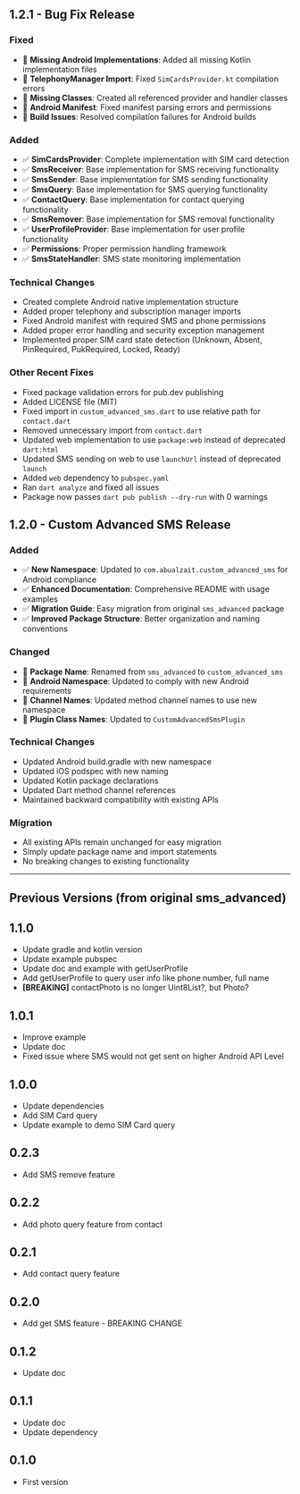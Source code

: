 ## 1.2.1 - Bug Fix Release

### Fixed
- 🐛 **Missing Android Implementations**: Added all missing Kotlin implementation files
- 🐛 **TelephonyManager Import**: Fixed `SimCardsProvider.kt` compilation errors
- 🐛 **Missing Classes**: Created all referenced provider and handler classes
- 🐛 **Android Manifest**: Fixed manifest parsing errors and permissions
- 🐛 **Build Issues**: Resolved compilation failures for Android builds

### Added
- ✅ **SimCardsProvider**: Complete implementation with SIM card detection
- ✅ **SmsReceiver**: Base implementation for SMS receiving functionality  
- ✅ **SmsSender**: Base implementation for SMS sending functionality
- ✅ **SmsQuery**: Base implementation for SMS querying functionality
- ✅ **ContactQuery**: Base implementation for contact querying functionality
- ✅ **SmsRemover**: Base implementation for SMS removal functionality
- ✅ **UserProfileProvider**: Base implementation for user profile functionality
- ✅ **Permissions**: Proper permission handling framework
- ✅ **SmsStateHandler**: SMS state monitoring implementation

### Technical Changes
- Created complete Android native implementation structure
- Added proper telephony and subscription manager imports
- Fixed Android manifest with required SMS and phone permissions
- Added proper error handling and security exception management
- Implemented proper SIM card state detection (Unknown, Absent, PinRequired, PukRequired, Locked, Ready)

### Other Recent Fixes
- Fixed package validation errors for pub.dev publishing
- Added LICENSE file (MIT)
- Fixed import in `custom_advanced_sms.dart` to use relative path for `contact.dart`
- Removed unnecessary import from `contact.dart`
- Updated web implementation to use `package:web` instead of deprecated `dart:html`
- Updated SMS sending on web to use `launchUrl` instead of deprecated `launch`
- Added `web` dependency to `pubspec.yaml`
- Ran `dart analyze` and fixed all issues
- Package now passes `dart pub publish --dry-run` with 0 warnings

## 1.2.0 - Custom Advanced SMS Release

### Added
- ✅ **New Namespace**: Updated to `com.abualzait.custom_advanced_sms` for Android compliance
- ✅ **Enhanced Documentation**: Comprehensive README with usage examples
- ✅ **Migration Guide**: Easy migration from original `sms_advanced` package
- ✅ **Improved Package Structure**: Better organization and naming conventions

### Changed
- 🔄 **Package Name**: Renamed from `sms_advanced` to `custom_advanced_sms`
- 🔄 **Android Namespace**: Updated to comply with new Android requirements
- 🔄 **Channel Names**: Updated method channel names to use new namespace
- 🔄 **Plugin Class Names**: Updated to `CustomAdvancedSmsPlugin`

### Technical Changes
- Updated Android build.gradle with new namespace
- Updated iOS podspec with new naming
- Updated Kotlin package declarations
- Updated Dart method channel references
- Maintained backward compatibility with existing APIs

### Migration
- All existing APIs remain unchanged for easy migration
- Simply update package name and import statements
- No breaking changes to existing functionality

---

## Previous Versions (from original sms_advanced)

## 1.1.0
* Update gradle and kotlin version
* Update example pubspec 
* Update doc and example with getUserProfile
* Add getUserProfile to query user info like phone number, full name
* **[BREAKING]** contactPhoto is no longer Uint8List?, but Photo? 

## 1.0.1
* Improve example 
* Update doc 
* Fixed issue where SMS would not get sent on higher Android API Level 

## 1.0.0
* Update dependencies
* Add SIM Card query
* Update example to demo SIM Card query

## 0.2.3
* Add SMS remove feature

## 0.2.2
* Add photo query feature from contact

## 0.2.1
* Add contact query feature

## 0.2.0
* Add get SMS feature - BREAKING CHANGE

## 0.1.2
* Update doc

## 0.1.1
* Update doc
* Update dependency

## 0.1.0
* First version

